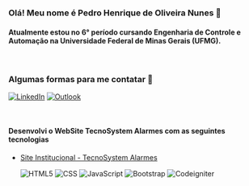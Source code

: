 
### Olá! Meu nome é Pedro Henrique de Oliveira Nunes 🙂
#### Atualmente estou no 6° período cursando Engenharia de Controle e Automação na Universidade Federal de Minas Gerais (UFMG).

<br/>

### Algumas formas para me contatar 📇

[![LinkedIn](https://img.shields.io/badge/LinkedIn-0077B5?style=for-the-badge&logo=linkedin&logoColor=white)](https://www.linkedin.com/in/pedrohon/)
[![Outlook](https://img.shields.io/badge/Microsoft_Outlook-0078D4?style=for-the-badge&logo=microsoft-outlook&logoColor=white)](mailto:pedro.nunes02@hotmail.com)

<div stryle="display: inline_block"><br/>

#### Desenvolvi o WebSite TecnoSystem Alarmes com as seguintes tecnologias

- [Site Institucional - TecnoSystem Alarmes](https://www.tecnosystemalarmes.com.br/)

    <img align="center" alt="HTML5" src="https://img.shields.io/badge/HTML5-E34F26?style=for-the-badge&logo=html5&logoColor=white" />
    <img align="center" alt="CSS" src="https://img.shields.io/badge/CSS-239120?&style=for-the-badge&logo=css3&logoColor=white" />
    <img align="center" alt="JavaScript" src="https://img.shields.io/badge/JavaScript-F7DF1E?style=for-the-badge&logo=javascript&logoColor=black" />
    <img align="center" alt="Bootstrap" src="https://img.shields.io/badge/Bootstrap-563D7C?style=for-the-badge&logo=bootstrap&logoColor=white" />
    <img align="center" alt="Codeigniter" src="https://img.shields.io/badge/CodeIgniter-EF4223.svg?style=for-the-badge&logo=CodeIgniter&logoColor=white" />
</div>
